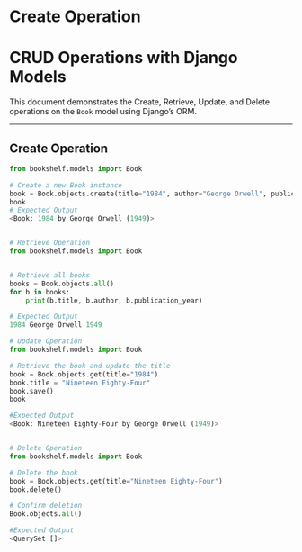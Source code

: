 # Create Operation

# CRUD Operations with Django Models

This document demonstrates the Create, Retrieve, Update, and Delete operations on the `Book` model using Django’s ORM.

---

## Create Operation

```python
from bookshelf.models import Book

# Create a new Book instance
book = Book.objects.create(title="1984", author="George Orwell", publication_year=1949)
book
# Expected Output
<Book: 1984 by George Orwell (1949)>


# Retrieve Operation
from bookshelf.models import Book


# Retrieve all books
books = Book.objects.all()
for b in books:
    print(b.title, b.author, b.publication_year)

# Expected Output 
1984 George Orwell 1949

# Update Operation
from bookshelf.models import Book

# Retrieve the book and update the title
book = Book.objects.get(title="1984")
book.title = "Nineteen Eighty-Four"
book.save()
book

#Expected Output
<Book: Nineteen Eighty-Four by George Orwell (1949)>


# Delete Operation
from bookshelf.models import Book

# Delete the book
book = Book.objects.get(title="Nineteen Eighty-Four")
book.delete()

# Confirm deletion
Book.objects.all()

#Expected Output
<QuerySet []>
